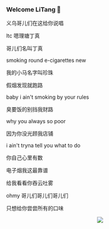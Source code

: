 ### Welcome LiTang 👋

<!--
**Aecous/Aecous** is a ✨ _special_ ✨ repository because its `README.md` (this file) appears on your GitHub profile.

Here are some ideas to get you started:

- 🔭 I’m currently working on ...
- 🌱 I’m currently learning ...
- 👯 I’m looking to collaborate on ...
- 🤔 I’m looking for help with ...
- 💬 Ask me about ...
- 📫 How to reach me: ...
- 😄 Pronouns: ...
- ⚡ Fun fact: ...
-->

义乌哥儿们在这给你说唱

ltc 嗯理塘丁真

哥儿们名叫丁真

smoking round e-cigarettes new

我的小马名字叫珍珠

假烟发现就跑路

baby i ain't smoking by your rules

臭要饭的别挡我财路

why you always so poor

因为你没光顾我店铺

i ain't tryna tell you what to do

你自己心里有数

电子烟我这最靠谱

给我看看你吞云吐雾

ohmy 哥儿们哥儿们哥儿们

只想给你尝尝所有的口味

<div align="center"> <img src="https://github-readme-stats.vercel.app/api/top-langs/?username=Aecous&hide_title=true&hide_border=true&layout=compact&langs_count=6&text_color=000&icon_color=fff&bg_color=0,52fa5a,4dfcff,c64dff&theme=graywhite" /> </div>
